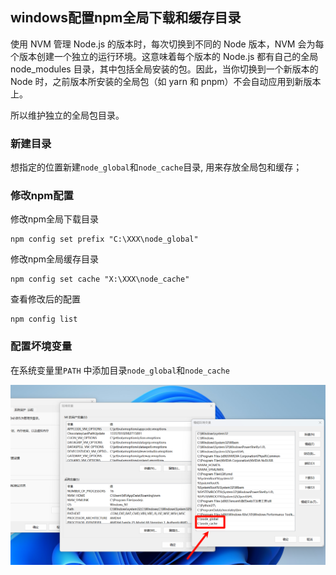 ## windows配置npm全局下载和缓存目录

使用 NVM 管理 Node.js 的版本时，每次切换到不同的 Node 版本，NVM 会为每个版本创建一个独立的运行环境。这意味着每个版本的 Node.js 都有自己的全局 node_modules 目录，其中包括全局安装的包。因此，当你切换到一个新版本的 Node 时，之前版本所安装的全局包（如 yarn 和 pnpm）不会自动应用到新版本上。

所以维护独立的全局包目录。

### 新建目录

想指定的位置新建```node_global```和```node_cache```目录, 用来存放全局包和缓存；

### 修改npm配置

修改npm全局下载目录

```shell
npm config set prefix "C:\XXX\node_global"
```

修改npm全局缓存目录

```shell
npm config set cache "X:\XXX\node_cache"
```

查看修改后的配置

```shell
npm config list
```

### 配置坏境变量

在系统变量里```PATH``` 中添加目录```node_global```和```node_cache```

![path](./img/1713427167315.jpg)
